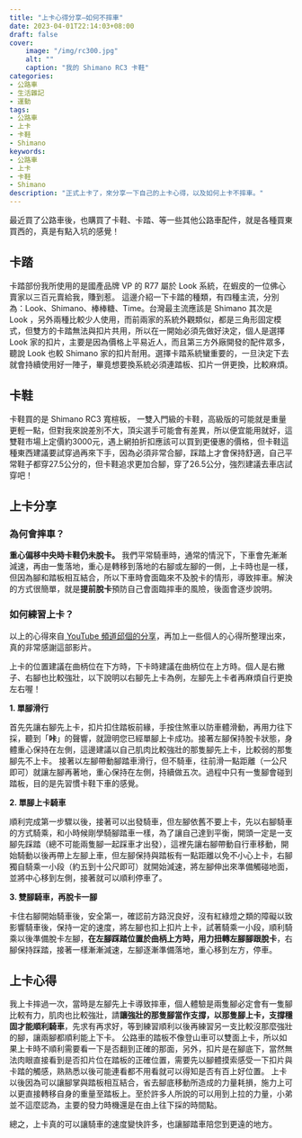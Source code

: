 ```yaml
---
title: "上卡心得分享—如何不摔車"
date: 2023-04-01T22:14:03+08:00
draft: false
cover:
    image: "/img/rc300.jpg"
    alt: ""
    caption: "我的 Shimano RC3 卡鞋"
categories: 
- 公路車
- 生活雜記
- 運動
tags: 
- 公路車
- 上卡
- 卡鞋
- Shimano
keywords:
- 公路車
- 上卡
- 卡鞋
- Shimano
description: "正式上卡了，來分享一下自己的上卡心得，以及如何上卡不摔車。"
---
```


最近買了公路車後，也購買了卡鞋、卡踏、等一些其他公路車配件，就是各種買東買西的，真是有點入坑的感覺！

## 卡踏
卡踏部份我所使用的是國產品牌 VP 的 R77 屬於 Look 系統，在蝦皮的一位佛心賣家以三百元賣給我，賺到惹。
這邊介紹一下卡踏的種類，有四種主流，分別為：Look、Shimano、棒棒糖、Time。台灣最主流應該是 Shimano 其次是 Look ，另外兩種比較少人使用，而前兩家的系統外觀類似，都是三角形固定模式，但雙方的卡踏無法與扣片共用，所以在一開始必須先做好決定，個人是選擇 Look 家的扣片，主要是因為價格上平易近人，而且第三方外廠開發的配件眾多，聽說 Look 也較 Shimano 家的扣片耐用。選擇卡踏系統蠻重要的，一旦決定下去就會持續使用好一陣子，畢竟想要換系統必須連踏板、扣片一併更換，比較麻煩。

## 卡鞋
卡鞋買的是 Shimano RC3 寬楦板， 一雙入門級的卡鞋，高級版的可能就是重量更輕一點，但對我來說差別不大，頂尖選手可能會有差異，所以便宜能用就好，這雙鞋市場上定價約3000元，遇上網拍折扣應該可以買到更優惠的價格，但卡鞋這種東西建議要試穿過再來下手，因為必須非常合腳，踩踏上才會保持舒適，自己平常鞋子都穿27.5公分的，但卡鞋追求更加合腳，穿了26.5公分，強烈建議去車店試穿吧！

## 上卡分享

### 為何會摔車？
**重心偏移中央時卡鞋仍未脫卡。** 
我們平常騎車時，通常的情況下，下車會先漸漸減速，再由一隻落地，重心是轉移到落地的右腳或左腳的一側，上卡時也是一樣，但因為腳和踏板相互結合，所以下車時會面臨來不及脫卡的情形，導致摔車。解決的方式很簡單，就是**提前脫卡**預防自己會面臨摔車的風險，後面會逐步說明。
### 如何練習上卡？
以上的心得來自[ YouTube 頻道邱個的分享](https://www.youtube.com/watch?v=atGeZiUaSLU)，再加上一些個人的心得所整理出來，真的非常感謝這部影片。

上卡的位置建議在曲柄位在下方時，下卡時建議在曲柄位在上方時。個人是右撇子、右腳也比較強壯，以下說明以右腳先上卡為例，左腳先上卡者再麻煩自行更換左右喔！

**1. 單腳滑行**

首先先讓右腳先上卡，扣片扣住踏板前緣，手按住煞車以防車體滑動，再用力往下採，聽到「**咔**」的聲響，就證明您已經單腳上卡成功。接著左腳保持脫卡狀態，身體重心保持在左側，這邊建議以自己肌肉比較強壯的那隻腳先上卡，比較弱的那隻腳先不上卡。
接著以左腳帶動腳踏車滑行，但不騎車，往前滑一點距離（一公尺即可）就讓左腳再著地，重心保持在左側，持續做五次。過程中只有一隻腳會碰到踏板，目的是先習慣卡鞋下車的感覺。

**2. 單腳上卡騎車**

順利完成第一步驟以後，接著可以出發騎車，但左腳依舊不要上卡，先以右腳騎車的方式騎乘，和小時候剛學騎腳踏車一樣，為了讓自己達到平衡，開頭一定是一支腳先踩踏（總不可能兩隻腳一起踩車才出發），這裡先讓右腳帶動自行車移動，開始騎動以後再帶上左腳上車，但左腳保持與踏板有一點距離以免不小心上卡，右腳獨自騎乘一小段（約五到十公尺即可）就開始減速，將左腳伸出來準備觸碰地面，並將中心移到左側，接著就可以順利停車了。

**3. 雙腳騎車，再脫卡一腳**

卡住右腳開始騎車後，安全第一，確認前方路況良好，沒有紅綠燈之類的障礙以致影響騎車後，保持一定的速度，將左腳也扣上扣片上卡，試著騎乘一小段，順利騎乘以後準備脫卡左腳，**在左腳踩踏位置於曲柄上方時，用力扭轉左腳腳跟脫卡**，右腳保持踩踏，接著一樣漸漸減速，左腳逐漸準備落地，重心移到左方，停車。

## 上卡心得
我上卡摔過一次，當時是左腳先上卡導致摔車，個人體驗是兩隻腳必定會有一隻腳比較有力，肌肉也比較強壯，請**讓強壯的那隻腳當作支撐，以那隻腳上卡，支撐穩固才能順利騎車**，先求有再求好，等到練習順利以後再練習另一支比較沒那麼強壯的腳，讓兩腳都順利能上下卡。
公路車的踏板不像登山車可以雙面上卡，所以如果上卡時不順利需要看一下是否翻到正確的那面，另外，扣片是在腳底下，當然無法肉眼直接看到是否扣片位在踏板的正確位置，需要先以腳體摸索感受一下扣片與卡踏的觸感，熟熟悉以後可能連看都不用看就可以得知是否有百上好位置。
上卡以後因為可以讓腳掌與踏板相互結合，省去腳底移動所造成的力量耗損，施力上可以更直接轉移自身的重量至踏板上。至於許多人所說的可以用到上拉的力量，小弟並不這麼認為，主要的發力時機還是在由上往下採的時間點。

總之，上卡真的可以讓騎車的速度變快許多，也讓腳踏車陪您到更遠的地方。